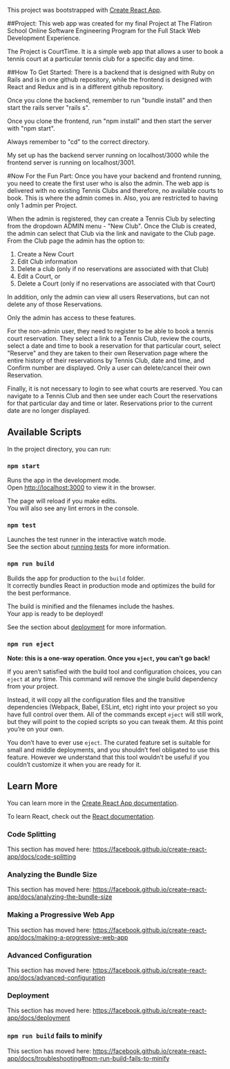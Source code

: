 This project was bootstrapped with [Create React App](https://github.com/facebook/create-react-app).

##Project:
This web app was created for my final Project at The Flatiron School Online Software Engineering Program for the Full Stack Web Development Experience.

The Project is CourtTime.  It is a simple web app that allows a user to book a tennis court at a particular tennis club for a specific day and time.

##How To Get Started:
There is a backend that is designed with Ruby on Rails and is in one github repository, while the frontend is designed with React and Redux and is in a different github repository.

Once you clone the backend, remember to run "bundle install" and then start the rails server "rails s".

Once you clone the frontend, run "npm install" and then start the server with "npm start".

Always remember to "cd" to the correct directory.

 My set up has the backend server running on localhost/3000 while the frontend server is running on localhost/3001.

#Now For the Fun Part:
Once you have your backend and frontend running, you need to create the first user who is also the admin.  The web app is delivered with no existing Tennis Clubs and therefore, no available courts to book.  This is where the admin comes in.  Also, you are restricted to having only 1 admin per Project.

When the admin is registered, they can create a Tennis Club by selecting from the dropdown ADMIN menu - "New Club".  Once the Club is created, the admin can select that Club via the link and navigate to the Club page. From the Club page the admin has the option to:

1. Create a New Court
2. Edit Club information
3. Delete a club (only if no reservations are associated with that Club)
4. Edit a Court, or
5. Delete a Court (only if no reservations are associated with that Court)

In addition, only the admin can view all users Reservations, but can not delete any of those Reservations.

Only the admin has access to these features.

For the non-admin user, they need to register to be able to book a tennis court reservation.  They select a link to a Tennis Club, review the courts, select a date and time to book a reservation for that particular court, select "Reserve" and they are taken to their own Reservation page where the entire history of their reservations by Tennis Club, date and time, and Confirm number are displayed.  Only a user can delete/cancel their own Reservation.

Finally, it is not necessary to login to see what courts are reserved.  You can navigate to a Tennis Club and then see under each Court the reservations for that particular day and time or later.  Reservations prior to the current date are no longer displayed.




## Available Scripts

In the project directory, you can run:

### `npm start`

Runs the app in the development mode.<br>
Open [http://localhost:3000](http://localhost:3000) to view it in the browser.

The page will reload if you make edits.<br>
You will also see any lint errors in the console.

### `npm test`

Launches the test runner in the interactive watch mode.<br>
See the section about [running tests](https://facebook.github.io/create-react-app/docs/running-tests) for more information.

### `npm run build`

Builds the app for production to the `build` folder.<br>
It correctly bundles React in production mode and optimizes the build for the best performance.

The build is minified and the filenames include the hashes.<br>
Your app is ready to be deployed!

See the section about [deployment](https://facebook.github.io/create-react-app/docs/deployment) for more information.

### `npm run eject`

**Note: this is a one-way operation. Once you `eject`, you can’t go back!**

If you aren’t satisfied with the build tool and configuration choices, you can `eject` at any time. This command will remove the single build dependency from your project.

Instead, it will copy all the configuration files and the transitive dependencies (Webpack, Babel, ESLint, etc) right into your project so you have full control over them. All of the commands except `eject` will still work, but they will point to the copied scripts so you can tweak them. At this point you’re on your own.

You don’t have to ever use `eject`. The curated feature set is suitable for small and middle deployments, and you shouldn’t feel obligated to use this feature. However we understand that this tool wouldn’t be useful if you couldn’t customize it when you are ready for it.

## Learn More

You can learn more in the [Create React App documentation](https://facebook.github.io/create-react-app/docs/getting-started).

To learn React, check out the [React documentation](https://reactjs.org/).

### Code Splitting

This section has moved here: https://facebook.github.io/create-react-app/docs/code-splitting

### Analyzing the Bundle Size

This section has moved here: https://facebook.github.io/create-react-app/docs/analyzing-the-bundle-size

### Making a Progressive Web App

This section has moved here: https://facebook.github.io/create-react-app/docs/making-a-progressive-web-app

### Advanced Configuration

This section has moved here: https://facebook.github.io/create-react-app/docs/advanced-configuration

### Deployment

This section has moved here: https://facebook.github.io/create-react-app/docs/deployment

### `npm run build` fails to minify

This section has moved here: https://facebook.github.io/create-react-app/docs/troubleshooting#npm-run-build-fails-to-minify
